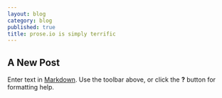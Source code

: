 ```yaml
---
layout: blog
category: blog
published: true
title: prose.io is simply terrific
---
```


## A New Post

Enter text in [Markdown](http://daringfireball.net/projects/markdown/). Use the toolbar above, or click the **?** button for formatting help.